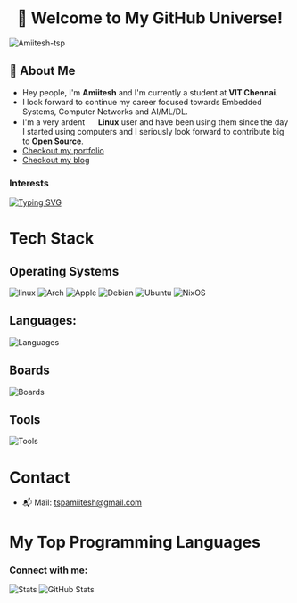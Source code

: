 <div align="center"> 
  
# 🌌 Welcome to My GitHub Universe! 
</div>
<p align="left"> <img src="https://komarev.com/ghpvc/?username=Amiitesh-tsp&label=Profile%20views&color=0e75b6&style=flat" alt="Amiitesh-tsp" /> </p>


## 🚀 About Me
- Hey people, I'm **Amiitesh** and I'm currently a student at **VIT Chennai**.
- I look forward to continue my career focused towards Embedded Systems, Computer Networks and AI/ML/DL.
- I'm a very ardent <img src="https://icons.iconarchive.com/icons/tatice/operating-systems/16/Linux-icon.png" width="16" height="16"> **Linux** user and have been using them since the day I started using computers and I seriously look forward to contribute big to **Open Source**.
- [Checkout my portfolio](https://bitsexploited.is-a.dev/)
- [Checkout my blog](https://bitsexploited.is-a.dev/blog)
<h3 align="left"> Interests</h3>

<a href="https://git.io/typing-svg"><img src="https://readme-typing-svg.herokuapp.com?font=JetBrains+Mono&size=30&duration=2000&pause=50&color=BF616A&width=435&lines=Linux;Embedded+Systems;Computer+Networks;Linux+Kernel;Open+Source" alt="Typing SVG" /></a>

# Tech Stack
## Operating Systems
![linux](https://skillicons.dev/icons?i=linux)
![Arch](https://skillicons.dev/icons?i=arch)
![Apple](https://skillicons.dev/icons?i=apple)
![Debian](https://skillicons.dev/icons?i=debian)
![Ubuntu](https://skillicons.dev/icons?i=ubuntu)
![NixOS](https://skillicons.dev/icons?i=nix)

## Languages: 
![Languages](https://skillicons.dev/icons?i=c,cpp,go,zig,py,java,javascript,bash,html,css,react,tailwind,mysql,mongodb)
## Boards
![Boards](https://skillicons.dev/icons?i=raspberrypi,arduino)

## Tools
![Tools](https://skillicons.dev/icons?i=git,github,gcp,docker,aws,obsidian,neovim,vim,vscode,emacs,autocad,cloudflare,notion)

# Contact
- 📬 Mail: tspamiitesh@gmail.com

# My Top Programming Languages

<h3 align="left">Connect with me:</h3>
<p align="left">
</p>

![Stats](http://github-profile-summary-cards.vercel.app/api/cards/stats?username=embeddingbits&theme=nord_dark)   ![GitHub Stats](https://github-readme-stats.vercel.app/api/top-langs/?username=embeddingbits&theme=nord&show_icons=true&layout=compact)








